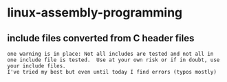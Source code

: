 # linux-assembly-programming

## include files converted from C header files
	one warning is in place: Not all includes are tested and not all in one include file is tested.  Use at your own risk or if in doubt, use your include files.
	I've tried my best but even until today I find errors (typos mostly)